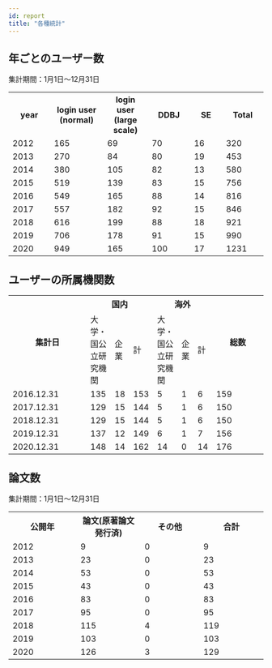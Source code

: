 ```yaml
---
id: report
title: "各種統計"
---
```




## 年ごとのユーザー数

集計期間：1月1日〜12月31日

<table>
<tr>
	<th width="300">year</th>
    <th width="300">login user (normal)</th>
	<th width="300">login user (large scale)</th>
	<th width="300">DDBJ</th>
    <th width="300">SE</th>
	<th width="300">Total</th>
</tr>
<tr>
	<td>2012</td>
	<td>165</td>
	<td>69</td>
	<td>70</td>
	<td>16</td>
	<td>320</td>
</tr>
<tr>
	<td>2013</td>
	<td>270</td>
	<td>84</td>
	<td>80</td>
	<td>19</td>
	<td>453</td>
</tr>
<tr>
	<td>2014</td>
	<td>380</td>
	<td>105</td>
	<td>82</td>
	<td>13</td>
	<td>580</td>
</tr>
<tr>
	<td>2015</td>
	<td>519</td>
	<td>139</td>
	<td>83</td>
	<td>15</td>
	<td>756</td>
</tr>
<tr>
	<td>2016</td>
	<td>549</td>
	<td>165</td>
	<td>88</td>
	<td>14</td>
	<td>816</td>
</tr>
<tr>
	<td>2017</td>
	<td>557</td>
	<td>182</td>
	<td>92</td>
	<td>15</td>
	<td>846</td>
</tr>
<tr>
	<td>2018</td>
	<td>616</td>
	<td>199</td>
	<td>88</td>
	<td>18</td>
	<td>921</td>
</tr>
<tr>
	<td>2019</td>
	<td>706</td>
	<td>178</td>
	<td>91</td>
	<td>15</td>
	<td>990</td>
</tr>
<tr>
	<td>2020</td>
	<td>949</td>
	<td>165</td>
	<td>100</td>
	<td>17</td>
	<td>1231</td>
</tr>
</table>


## ユーザーの所属機関数

<table>
	<tbody>
		<tr>
			<th width="150" rowspan="2">集計日</th>
			<th width="300" colspan="3">国内</th>
			<th width="300" colspan="3">海外</th>
			<th width="100" rowspan="2">総数</th>
		</tr>
		<tr>
			<td>大学・国公立研究機関</td>
			<td>企業</td>
			<td>計</td>
			<td>大学・国公立研究機関</td>
			<td>企業</td>
			<td>計</td>
		</tr>
		<tr>
			<td>2016.12.31</td>
			<td>135</td>
			<td>18</td>
			<td>153</td>
			<td>5</td>
			<td>1</td>
			<td>6</td>
			<td>159</td>
		</tr>
		<tr>
			<td>2017.12.31</td>
			<td>129</td>
			<td>15</td>
			<td>144</td>
			<td>5</td>
			<td>1</td>
			<td>6</td>
			<td>150</td>
		</tr>
		<tr>
			<td>2018.12.31</td>
			<td>129</td>
			<td>15</td>
			<td>144</td>
			<td>5</td>
			<td>1</td>
			<td>6</td>
			<td>150</td>
		</tr>
		<tr>
			<td>2019.12.31</td>
			<td>137</td>
			<td>12</td>
			<td>149</td>
			<td>6</td>
			<td>1</td>
			<td>7</td>
			<td>156</td>
		</tr>
		<tr>
			<td>2020.12.31</td>
			<td>148</td>
			<td>14</td>
			<td>162</td>
			<td>14</td>
			<td>0</td>
			<td>14</td>
			<td>176</td>
		</tr>
	</tbody>
</table>


## 論文数

集計期間：1月1日〜12月31日

<table>
<tr>
	<th width="300">公開年</th>
	<th width="300">論文(原著論文発行済)</th>
	<th width="300">その他</th>
	<th width="300">合計</th>
</tr>
<tr>
	<td>2012</td>
	<td>9</td>
	<td>0</td>
	<td>9</td>
</tr>
<tr>
	<td>2013</td>
	<td>23</td>
	<td>0</td>
	<td>23</td>
</tr>
<tr>
	<td>2014</td>
	<td>53</td>
	<td>0</td>
	<td>53</td>
</tr>
<tr>
	<td>2015</td>
	<td>43</td>
	<td>0</td>
	<td>43</td>
</tr>
<tr>
	<td>2016</td>
	<td>83</td>
	<td>0</td>
	<td>83</td>
</tr>
<tr>
	<td>2017</td>
	<td>95</td>
	<td>0</td>
	<td>95</td>
</tr>
<tr>
	<td>2018</td>
	<td>115</td>
	<td>4</td>
	<td>119</td>
</tr>
<tr>
	<td>2019</td>
	<td>103</td>
	<td>0</td>
	<td>103</td>
</tr>
<tr>
	<td>2020</td>
	<td>126</td>
	<td>3</td>
	<td>129</td>
</tr>
</table>



